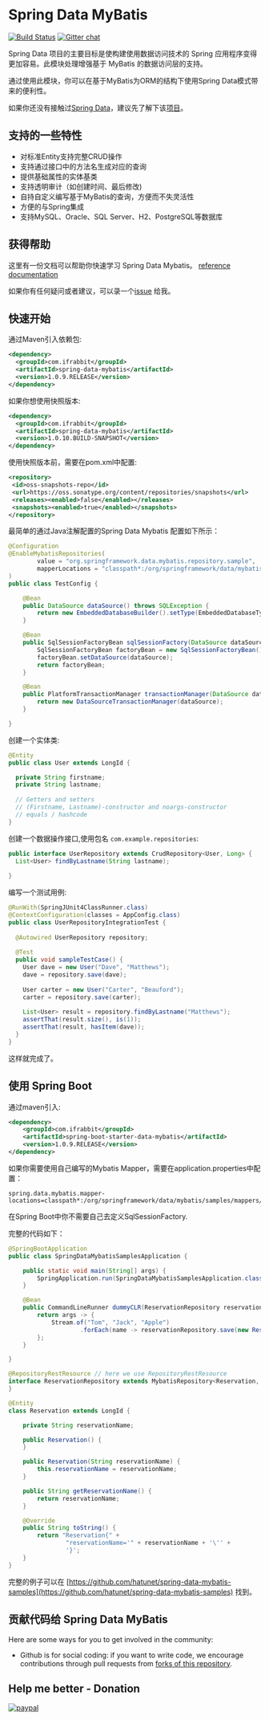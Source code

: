 # Spring Data MyBatis 
[![Build Status](https://travis-ci.org/hatunet/spring-data-mybatis.svg?branch=master)](https://travis-ci.org/hatunet/spring-data-mybatis)   [![Gitter chat](https://badges.gitter.im/gitterHQ/gitter.png)](https://gitter.im/spring-data-mybatis)


Spring Data 项目的主要目标是使构建使用数据访问技术的 Spring 应用程序变得更加容易。此模块处理增强基于 MyBatis 的数据访问层的支持。

通过使用此模块，你可以在基于MyBatis为ORM的结构下使用Spring Data模式带来的便利性。

如果你还没有接触过[Spring Data](http://projects.spring.io/spring-data/)，建议先了解下该[项目](http://projects.spring.io/spring-data/)。


## 支持的一些特性 ##

* 对标准Entity支持完整CRUD操作
* 支持通过接口中的方法名生成对应的查询
* 提供基础属性的实体基类
* 支持透明审计（如创建时间、最后修改)
* 自持自定义编写基于MyBatis的查询，方便而不失灵活性
* 方便的与Spring集成
* 支持MySQL、Oracle、SQL Server、H2、PostgreSQL等数据库


## 获得帮助 ##

这里有一份文档可以帮助你快速学习 Spring Data Mybatis。 [reference documentation](https://hatunet.github.io/spring-data-mybatis/)  

如果你有任何疑问或者建议，可以录一个[issue](https://github.com/hatunet/spring-data-mybatis/issues) 给我。

## 快速开始 ##

通过Maven引入依赖包:

```xml
<dependency>
  <groupId>com.ifrabbit</groupId>
  <artifactId>spring-data-mybatis</artifactId>
  <version>1.0.9.RELEASE</version>
</dependency>
```

如果你想使用快照版本:
```xml
<dependency>
  <groupId>com.ifrabbit</groupId>
  <artifactId>spring-data-mybatis</artifactId>
  <version>1.0.10.BUILD-SNAPSHOT</version>
</dependency>
```
使用快照版本前，需要在pom.xml中配置:

```xml
<repository>
 <id>oss-snapshots-repo</id>
 <url>https://oss.sonatype.org/content/repositories/snapshots</url>
 <releases><enabled>false</enabled></releases>
 <snapshots><enabled>true</enabled></snapshots>
</repository>
```


最简单的通过Java注解配置的Spring Data Mybatis 配置如下所示：
```java
@Configuration
@EnableMybatisRepositories(
        value = "org.springframework.data.mybatis.repository.sample",
        mapperLocations = "classpath*:/org/springframework/data/mybatis/repository/sample/mappers/*Mapper.xml"
)
public class TestConfig {

    @Bean
    public DataSource dataSource() throws SQLException {
        return new EmbeddedDatabaseBuilder().setType(EmbeddedDatabaseType.H2).addScript("classpath:/test-init.sql").build();
    }

    @Bean
    public SqlSessionFactoryBean sqlSessionFactory(DataSource dataSource) {
        SqlSessionFactoryBean factoryBean = new SqlSessionFactoryBean();
        factoryBean.setDataSource(dataSource);
        return factoryBean;
    }

    @Bean
    public PlatformTransactionManager transactionManager(DataSource dataSource) {
        return new DataSourceTransactionManager(dataSource);
    }

}

```

创建一个实体类:

```java
@Entity
public class User extends LongId {

  private String firstname;
  private String lastname;
       
  // Getters and setters
  // (Firstname, Lastname)-constructor and noargs-constructor
  // equals / hashcode
}

```

创建一个数据操作接口,使用包名 `com.example.repositories`:

```java
public interface UserRepository extends CrudRepository<User, Long> {
  List<User> findByLastname(String lastname);  
  
}

```

编写一个测试用例:

```java
@RunWith(SpringJUnit4ClassRunner.class)
@ContextConfiguration(classes = AppConfig.class)
public class UserRepositoryIntegrationTest {
     
  @Autowired UserRepository repository;
     
  @Test
  public void sampleTestCase() {
    User dave = new User("Dave", "Matthews");
    dave = repository.save(dave);
         
    User carter = new User("Carter", "Beauford");
    carter = repository.save(carter);
         
    List<User> result = repository.findByLastname("Matthews");
    assertThat(result.size(), is(1));
    assertThat(result, hasItem(dave));
  }
}

```

这样就完成了。


## 使用 Spring Boot

通过maven引入:
   
   ```xml
   <dependency>
       <groupId>com.ifrabbit</groupId>
       <artifactId>spring-boot-starter-data-mybatis</artifactId>
       <version>1.0.9.RELEASE</version>
   </dependency>
   ```


如果你需要使用自己编写的Mybatis Mapper，需要在application.properties中配置：
```
spring.data.mybatis.mapper-locations=classpath*:/org/springframework/data/mybatis/samples/mappers/*Mapper.xml
```

在Spring Boot中你不需要自己去定义SqlSessionFactory.

完整的代码如下：

```java
@SpringBootApplication
public class SpringDataMybatisSamplesApplication {

    public static void main(String[] args) {
        SpringApplication.run(SpringDataMybatisSamplesApplication.class, args);
    }

    @Bean
    public CommandLineRunner dummyCLR(ReservationRepository reservationRepository) {
        return args -> {
            Stream.of("Tom", "Jack", "Apple")
                    .forEach(name -> reservationRepository.save(new Reservation(name)));
        };
    }

}

@RepositoryRestResource // here we use RepositoryRestResource
interface ReservationRepository extends MybatisRepository<Reservation, Long> {
}

@Entity
class Reservation extends LongId {

    private String reservationName;

    public Reservation() {
    }

    public Reservation(String reservationName) {
        this.reservationName = reservationName;
    }

    public String getReservationName() {
        return reservationName;
    }

    @Override
    public String toString() {
        return "Reservation{" +
                "reservationName='" + reservationName + '\'' +
                '}';
    }
}
```

完整的例子可以在  [https://github.com/hatunet/spring-data-mybatis-samples](https://github.com/hatunet/spring-data-mybatis-samples) 找到。


## 贡献代码给 Spring Data MyBatis ##

Here are some ways for you to get involved in the community:

* Github is for social coding: if you want to write code, we encourage contributions through pull requests from [forks of this repository](http://help.github.com/forking/). 

## Help me better - Donation
[![paypal](https://www.paypal.com/en_US/i/btn/x-click-butcc-donate.gif)](https://www.paypal.com/cgi-bin/webscr?cmd=_s-xclick&hosted_button_id=W7PLNCBK5K8JS)

